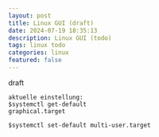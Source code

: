 ```yaml
---
layout: post
title: Linux GUI (draft)
date: 2024-07-19 18:35:13
description: Linux GUI (todo)
tags: linux todo
categories: linux
featured: false
---
```


draft


````markup
aktuelle einstellung:
$systemctl get-default
graphical.target

$systemctl set-default multi-user.target
````